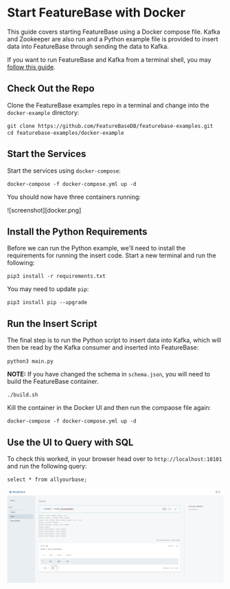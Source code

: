 # Start FeatureBase with Docker
This guide covers starting FeatureBase using a Docker compose file. Kafka and Zookeeper are also run and a Python example file is provided to insert data into FeatureBase through sending the data to Kafka.

If you want to run FeatureBase and Kafka from a terminal shell, you may [follow this guide](https://github.com/FeatureBaseDB/featurebase-examples/tree/main/kafka-starter).

## Check Out the Repo
Clone the FeatureBase examples repo in a terminal and change into the `docker-example` directory:

```
git clone https://github.com/FeatureBaseDB/featurebase-examples.git
cd featurebase-examples/docker-example
```

## Start the Services
Start the services using `docker-compose`:

```
docker-compose -f docker-compose.yml up -d
```

You should now have three containers running:

![screenshot][docker.png]

## Install the Python Requirements
Before we can run the Python example, we'll need to install the requirements for running the insert code. Start a new terminal and run the following:

```
pip3 install -r requirements.txt
```

You may need to update `pip`:

```
pip3 install pip --upgrade
```

## Run the Insert Script
The final step is to run the Python script to insert data into Kafka, which will then be read by the Kafka consumer and inserted into FeatureBase:

`python3 main.py`

**NOTE:**
If you have changed the schema in `schema.json`, you will need to build the FeatureBase container.

```
./build.sh
```

Kill the container in the Docker UI and then run the compaose file again:

```
docker-compose -f docker-compose.yml up -d
```

## Use the UI to Query with SQL
To check this worked, in your browser head over to `http://localhost:10101` and run the following query:

```
select * from allyourbase;
```

![ui](allyourbase.png)


